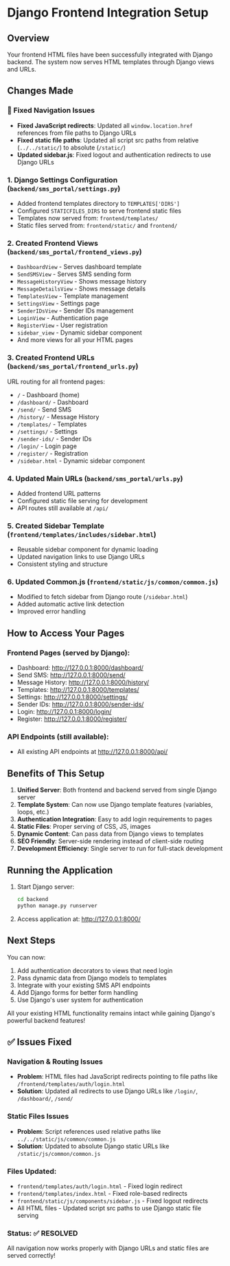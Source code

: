 # Django Frontend Integration Setup

## Overview
Your frontend HTML files have been successfully integrated with Django backend. The system now serves HTML templates through Django views and URLs.

## Changes Made

### 🔧 Fixed Navigation Issues
- **Fixed JavaScript redirects**: Updated all `window.location.href` references from file paths to Django URLs
- **Fixed static file paths**: Updated all script src paths from relative (`../../static/`) to absolute (`/static/`)
- **Updated sidebar.js**: Fixed logout and authentication redirects to use Django URLs

### 1. Django Settings Configuration (`backend/sms_portal/settings.py`)
- Added frontend templates directory to `TEMPLATES['DIRS']`
- Configured `STATICFILES_DIRS` to serve frontend static files
- Templates now served from: `frontend/templates/`
- Static files served from: `frontend/static/` and `frontend/`

### 2. Created Frontend Views (`backend/sms_portal/frontend_views.py`)
- `DashboardView` - Serves dashboard template
- `SendSMSView` - Serves SMS sending form
- `MessageHistoryView` - Shows message history
- `MessageDetailsView` - Shows message details
- `TemplatesView` - Template management
- `SettingsView` - Settings page
- `SenderIDsView` - Sender IDs management
- `LoginView` - Authentication page
- `RegisterView` - User registration
- `sidebar_view` - Dynamic sidebar component
- And more views for all your HTML pages

### 3. Created Frontend URLs (`backend/sms_portal/frontend_urls.py`)
URL routing for all frontend pages:
- `/` - Dashboard (home)
- `/dashboard/` - Dashboard
- `/send/` - Send SMS
- `/history/` - Message History  
- `/templates/` - Templates
- `/settings/` - Settings
- `/sender-ids/` - Sender IDs
- `/login/` - Login page
- `/register/` - Registration
- `/sidebar.html` - Dynamic sidebar component

### 4. Updated Main URLs (`backend/sms_portal/urls.py`)
- Added frontend URL patterns
- Configured static file serving for development
- API routes still available at `/api/`

### 5. Created Sidebar Template (`frontend/templates/includes/sidebar.html`)
- Reusable sidebar component for dynamic loading
- Updated navigation links to use Django URLs
- Consistent styling and structure

### 6. Updated Common.js (`frontend/static/js/common/common.js`)
- Modified to fetch sidebar from Django route (`/sidebar.html`)
- Added automatic active link detection
- Improved error handling

## How to Access Your Pages

### Frontend Pages (served by Django):
- Dashboard: http://127.0.0.1:8000/dashboard/
- Send SMS: http://127.0.0.1:8000/send/
- Message History: http://127.0.0.1:8000/history/
- Templates: http://127.0.0.1:8000/templates/
- Settings: http://127.0.0.1:8000/settings/
- Sender IDs: http://127.0.0.1:8000/sender-ids/
- Login: http://127.0.0.1:8000/login/
- Register: http://127.0.0.1:8000/register/

### API Endpoints (still available):
- All existing API endpoints at http://127.0.0.1:8000/api/

## Benefits of This Setup

1. **Unified Server**: Both frontend and backend served from single Django server
2. **Template System**: Can now use Django template features (variables, loops, etc.)
3. **Authentication Integration**: Easy to add login requirements to pages
4. **Static Files**: Proper serving of CSS, JS, images
5. **Dynamic Content**: Can pass data from Django views to templates
6. **SEO Friendly**: Server-side rendering instead of client-side routing
7. **Development Efficiency**: Single server to run for full-stack development

## Running the Application

1. Start Django server:
   ```bash
   cd backend
   python manage.py runserver
   ```

2. Access application at: http://127.0.0.1:8000/

## Next Steps

You can now:
1. Add authentication decorators to views that need login
2. Pass dynamic data from Django models to templates
3. Integrate with your existing SMS API endpoints
4. Add Django forms for better form handling
5. Use Django's user system for authentication

All your existing HTML functionality remains intact while gaining Django's powerful backend features!

## ✅ Issues Fixed

### Navigation & Routing Issues
- **Problem**: HTML files had JavaScript redirects pointing to file paths like `/frontend/templates/auth/login.html`
- **Solution**: Updated all redirects to use Django URLs like `/login/`, `/dashboard/`, `/send/`

### Static Files Issues  
- **Problem**: Script references used relative paths like `../../static/js/common/common.js`
- **Solution**: Updated to absolute Django static URLs like `/static/js/common/common.js`

### Files Updated:
- `frontend/templates/auth/login.html` - Fixed login redirect
- `frontend/templates/index.html` - Fixed role-based redirects
- `frontend/static/js/components/sidebar.js` - Fixed logout redirects
- All HTML files - Updated script src paths to use Django static file serving

### Status: ✅ RESOLVED
All navigation now works properly with Django URLs and static files are served correctly!